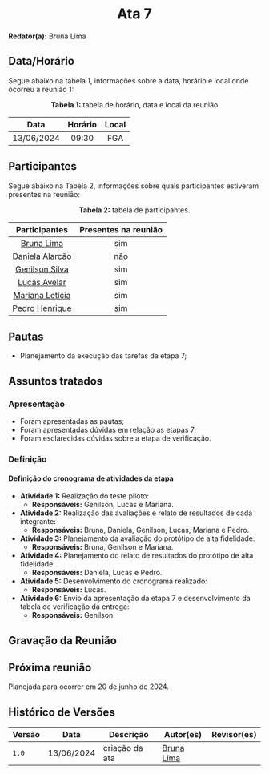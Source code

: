 <h1 align="center"> Ata 7 </h1>

**Redator(a):** Bruna Lima

## Data/Horário

<p>Segue abaixo na tabela 1, informações sobre a data, horário e local onde ocorreu a reunião 1:</p>

<center>

**Tabela 1:** tabela de horário, data e local da reunião

| Data       | Horário | Local           |
| :--------: | :-----: |:--------------: |
| 13/06/2024 | 09:30   | FGA             |

</center>

## Participantes

<p>Segue abaixo na Tabela 2, informações sobre quais participantes estiveram presentes na reunião:</p>

<center>

**Tabela 2:**  tabela de participantes.

| Participantes | Presentes na reunião 
| :-----------: | :----------------------: 
| [Bruna Lima](https://github.com/libruna) | sim
| [Daniela Alarcão](https://github.com/danialarcao) | não
| [Genilson Silva](https://github.com/GenilsonJrs) | sim
| [Lucas Avelar](https://github.com/LucasAvelar2711)| sim
| [Mariana Letícia](https://github.com/Marianannn) | sim
| [Pedro Henrique](https://github.com/https://github.com/PedroHhenriq) | sim

</center>

## Pautas

- Planejamento da execução das tarefas da etapa 7;

## Assuntos tratados

### Apresentação

- Foram apresentadas as pautas;
- Foram apresentadas dúvidas em relação as etapas 7;
- Foram esclarecidas dúvidas sobre a etapa de verificação.

### Definição

#### Definição do cronograma de atividades da etapa

- **Atividade 1:** Realização do teste piloto: 
    - **Responsáveis:** Genilson, Lucas e Mariana.
- **Atividade 2:** Realização das avaliações e relato de resultados de cada integrante:
    - **Responsáveis:** Bruna, Daniela, Genilson, Lucas, Mariana e Pedro.
- **Atividade 3:** Planejamento da avaliação do protótipo de alta fidelidade: 
    - **Responsáveis:** Bruna, Genilson e Mariana.
- **Atividade 4:** Planejamento do relato de resultados do protótipo de alta fidelidade: 
    - **Responsáveis:** Daniela, Lucas e Pedro.
- **Atividade 5:** Desenvolvimento do cronograma realizado: 
    - **Responsáveis:** Lucas.
- **Atividade 6:** Envio da apresentação da etapa 7 e desenvolvimento da tabela de verificação da entrega: 
    - **Responsáveis:** Genilson.

## Gravação da Reunião

## Próxima reunião

Planejada para ocorrer em 20 de junho de 2024.

## Histórico de Versões

<center>

| Versão |    Data    | Descrição                                 | Autor(es)                                       | Revisor(es)                                    |
| ------ | :--------: | ----------------------------------------- | ----------------------------------------------- | ---------------------------------------------- |
| `1.0`   | 13/06/2024 | criação da ata | [Bruna Lima](https://github.com/https://github.com/libruna) |  | 

</center>